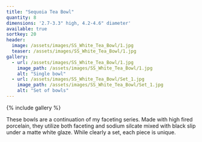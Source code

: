 ```yaml
---
title: "Sequoia Tea Bowl"
quantity: 8
dimensions: '2.7-3.3" high, 4.2-4.6" diameter'
available: true
sortkey: 20
header:
  image: /assets/images/SS_White_Tea_Bowl/1.jpg
  teaser: /assets/images/SS_White_Tea_Bowl/1.jpg
gallery:
  - url: /assets/images/SS_White_Tea_Bowl/1.jpg
    image_path: /assets/images/SS_White_Tea_Bowl/1.jpg
    alt: "Single bowl"
  - url: /assets/images/SS_White_Tea_Bowl/Set_1.jpg
    image_path: /assets/images/SS_White_Tea_Bowl/Set_1.jpg
    alt: "Set of bowls"
---
```


{% include gallery %}

These bowls are a continuation of my faceting series.  Made with high fired porcelain, they utilize both faceting and sodium silcate mixed with black slip under a matte white glaze.  While clearly a set, each piece is unique.

